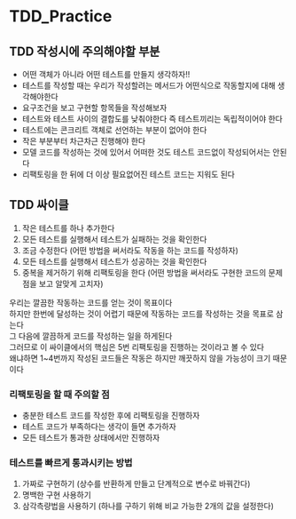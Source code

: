 # TDD_Practice

## TDD 작성시에 주의해야할 부분
- 어떤 객체가 아니라 어떤 테스트를 만들지 생각하자!!
- 테스트를 작성할 때는 우리가 작성할려는 메서드가 어떤식으로 작동할지에 대해 생각해야한다  
- 요구조건을 보고 구현할 항목들을 작성해보자  
- 테스트와 테스트 사이의 결합도를 낮춰야한다 즉 테스트끼리는 독립적이어야 한다
- 테스트에는 콘크리트 객체로 선언하는 부분이 없어야 한다
- 작은 부분부터 차근차근 진행해야 한다
- 모델 코드를 작성하는 것에 있어서 어떠한 것도 테스트 코드없이 작성되어서는 안된다
- 리팩토링을 한 뒤에 더 이상 필요없어진 테스트 코드는 지워도 된다

## TDD 싸이클
1. 작은 테스트를 하나 추가한다
2. 모든 테스트를 실행해서 테스트가 실패하는 것을 확인한다
3. 조금 수정한다 (어떤 방법을 써서라도 작동을 하는 코드를 작성하자)
4. 모든 테스트를 실행해서 테스트가 성공하는 것을 확인한다
5. 중복을 제거하기 위해 리팩토링을 한다 (어떤 방법을 써서라도 구현한 코드의 문제점을 보고 알맞게 고치자)  

우리는 깔끔한 작동하는 코드를 얻는 것이 목표이다  
하지만 한번에 달성하는 것이 어렵기 때문에 작동하는 코드를 작성하는 것을 목표로 삼는다  
그 다음에 깔끔하게 코드를 작성하는 일을 하게된다  
그러므로 이 싸이클에서의 핵심은 5번 리팩토링을 진행하는 것이라고 볼 수 있다  
왜냐하면 1~4번까지 작성된 코드들은 작동은 하지만 깨끗하지 않을 가능성이 크기 때문이다

### 리팩토링을 할 때 주의할 점
- 충분한 테스트 코드를 작성한 후에 리팩토링을 진행하자
- 테스트 코드가 부족하다는 생각이 들면 추가하자
- 모든 테스트가 통과한 상태에서만 진행하자

### 테스트를 빠르게 통과시키는 방법
1. 가짜로 구현하기 (상수를 반환하게 만들고 단계적으로 변수로 바꿔간다)
2. 명백한 구현 사용하기 
3. 삼각측량법을 사용하기 (하나를 구하기 위해 비교 가능한 2개의 값을 설정한다)